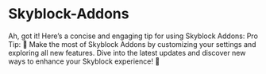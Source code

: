 # Skyblock-Addons
 Ah, got it! Here’s a concise and engaging tip for using Skyblock Addons:  Pro Tip: 🌟 Make the most of Skyblock Addons by customizing your settings and exploring all new features. Dive into the latest updates and discover new ways to enhance your Skyblock experience! 🚀
